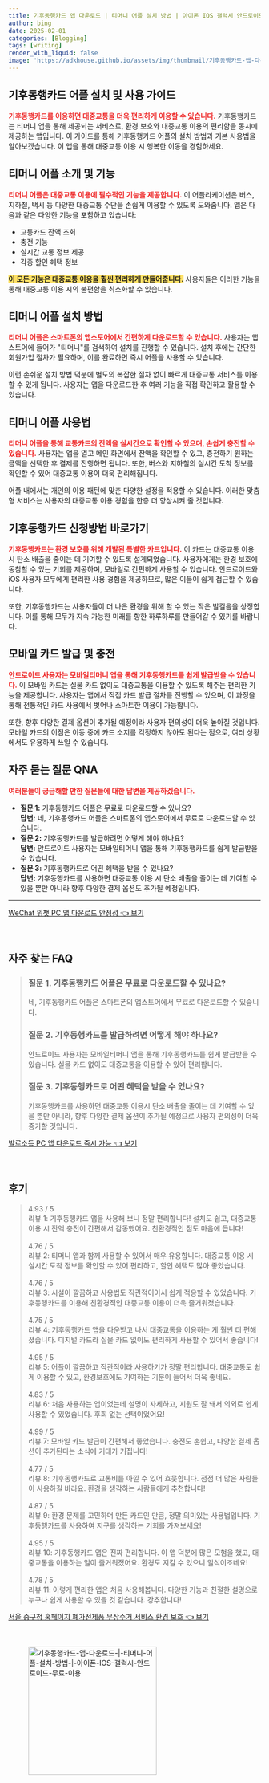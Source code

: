```yaml
---
title: 기후동행카드 앱 다운로드 | 티머니 어플 설치 방법 | 아이폰 IOS 갤럭시 안드로이드 무료 이용
author: bing
date: 2025-02-01
categories: [Blogging]
tags: [writing]
render_with_liquid: false
image: 'https://adkhouse.github.io/assets/img/thumbnail/기후동행카드-앱-다운로드-|-티머니-어플-설치-방법-|-아이폰-IOS-갤럭시-안드로이드-무료-이용.webp'
---
```



<h2 id='기후동행카드-어플-설치-및-사용-가이드'>기후동행카드 어플 설치 및 사용 가이드</h2>

<p><b><span style="color: #ee2323;">기후동행카드를 이용하면 대중교통을 더욱 편리하게 이용할 수 있습니다.</span></b> 기후동행카드는 티머니 앱을 통해 제공되는 서비스로, 환경 보호와 대중교통 이용의 편리함을 동시에 제공하는 앱입니다. 이 가이드를 통해 기후동행카드 어플의 설치 방법과 기본 사용법을 알아보겠습니다. 이 앱을 통해 대중교통 이용 시 행복한 이동을 경험하세요.</p>

<h2 id='티머니-어플-소개-및-기능'>티머니 어플 소개 및 기능</h2>

<p><b><span style="color: #ee2323;">티머니 어플은 대중교통 이용에 필수적인 기능을 제공합니다.</span></b> 이 어플리케이션은 버스, 지하철, 택시 등 다양한 대중교통 수단을 손쉽게 이용할 수 있도록 도와줍니다. 앱은 다음과 같은 다양한 기능을 포함하고 있습니다:</p>

<ul>
    <li>교통카드 잔액 조회</li>
    <li>충전 기능</li>
    <li>실시간 교통 정보 제공</li>
    <li>각종 할인 혜택 정보</li>
</ul>

<p><b><span style="background-color: #ffe066;">이 모든 기능은 대중교통 이용을 훨씬 편리하게 만들어줍니다.</span></b> 사용자들은 이러한 기능을 통해 대중교통 이용 시의 불편함을 최소화할 수 있습니다.</p>

<h2 id='티머니-어플-설치-방법'>티머니 어플 설치 방법</h2>

<p><b><span style="color: #ee2323;">티머니 어플은 스마트폰의 앱스토어에서 간편하게 다운로드할 수 있습니다.</span></b> 사용자는 앱스토어에 들어가 "티머니"를 검색하여 설치를 진행할 수 있습니다. 설치 후에는 간단한 회원가입 절차가 필요하며, 이를 완료하면 즉시 어플을 사용할 수 있습니다. </p>

<p>이런 손쉬운 설치 방법 덕분에 별도의 복잡한 절차 없이 빠르게 대중교통 서비스를 이용할 수 있게 됩니다. 사용자는 앱을 다운로드한 후 여러 기능을 직접 확인하고 활용할 수 있습니다.</p>

<h2 id='티머니-어플-사용법'>티머니 어플 사용법</h2>

<p><b><span style="color: #ee2323;">티머니 어플을 통해 교통카드의 잔액을 실시간으로 확인할 수 있으며, 손쉽게 충전할 수 있습니다.</span></b> 사용자는 앱을 열고 메인 화면에서 잔액을 확인할 수 있고, 충전하기 원하는 금액을 선택한 후 결제를 진행하면 됩니다. 또한, 버스와 지하철의 실시간 도착 정보를 확인할 수 있어 대중교통 이용이 더욱 편리해집니다.</p>

<p>어플 내에서는 개인의 이용 패턴에 맞춘 다양한 설정을 적용할 수 있습니다. 이러한 맞춤형 서비스는 사용자의 대중교통 이용 경험을 한층 더 향상시켜 줄 것입니다.</p>

<h2 id='기후동행카드-신청방법-바로가기'>기후동행카드 신청방법 바로가기</h2>

<p><b><span style="color: #ee2323;">기후동행카드는 환경 보호를 위해 개발된 특별한 카드입니다.</span></b> 이 카드는 대중교통 이용 시 탄소 배출을 줄이는 데 기여할 수 있도록 설계되었습니다. 사용자에게는 환경 보호에 동참할 수 있는 기회를 제공하며, 모바일로 간편하게 사용할 수 있습니다. 안드로이드와 iOS 사용자 모두에게 편리한 사용 경험을 제공하므로, 많은 이들이 쉽게 접근할 수 있습니다.</p>

<p>또한, 기후동행카드는 사용자들이 더 나은 환경을 위해 할 수 있는 작은 발걸음을 상징합니다. 이를 통해 모두가 지속 가능한 미래를 향한 하루하루를 만들어갈 수 있기를 바랍니다.</p>

<h2 id='모바일-카드-발급-및-충전'>모바일 카드 발급 및 충전</h2>

<p><b><span style="color: #ee2323;">안드로이드 사용자는 모바일티머니 앱을 통해 기후동행카드를 쉽게 발급받을 수 있습니다.</span></b> 이 모바일 카드는 실물 카드 없이도 대중교통을 이용할 수 있도록 해주는 편리한 기능을 제공합니다. 사용자는 앱에서 직접 카드 발급 절차를 진행할 수 있으며, 이 과정을 통해 전통적인 카드 사용에서 벗어나 스마트한 이용이 가능합니다.</p>

<p>또한, 향후 다양한 결제 옵션이 추가될 예정이라 사용자 편의성이 더욱 높아질 것입니다. 모바일 카드의 이점은 이동 중에 카드 소지를 걱정하지 않아도 된다는 점으로, 여러 상황에서도 유용하게 쓰일 수 있습니다.</p>

<h2 id='자주-묻는-질문-QNA'>자주 묻는 질문 QNA</h2>

<p><b><span style="color: #ee2323;">여러분들이 궁금해할 만한 질문들에 대한 답변을 제공하겠습니다.</span></b></p>

<ul>
    <li><b>질문 1:</b> 기후동행카드 어플은 무료로 다운로드할 수 있나요?<br>
    <b>답변:</b> 네, 기후동행카드 어플은 스마트폰의 앱스토어에서 무료로 다운로드할 수 있습니다.</li>
    <li><b>질문 2:</b> 기후동행카드를 발급하려면 어떻게 해야 하나요?<br>
    <b>답변:</b> 안드로이드 사용자는 모바일티머니 앱을 통해 기후동행카드를 쉽게 발급받을 수 있습니다.</li>
    <li><b>질문 3:</b> 기후동행카드로 어떤 혜택을 받을 수 있나요?<br>
    <b>답변:</b> 기후동행카드를 사용하면 대중교통 이용 시 탄소 배출을 줄이는 데 기여할 수 있을 뿐만 아니라 향후 다양한 결제 옵션도 추가될 예정입니다.</li>
</ul>

<p><hr />
</p>
<p><a class="click-button" title="WeChat 위챗 PC 앱 다운로드 안정성" href="https://adkhouse.github.io/posts/WeChat-%EC%9C%84%EC%B1%97-PC-%EC%95%B1-%EB%8B%A4%EC%9A%B4%EB%A1%9C%EB%93%9C-%EC%95%88%EC%A0%95%EC%84%B1/" rel="dofollow">WeChat 위챗 PC 앱 다운로드 안정성 👈 보기</a></p><br>
<h2 id='자주_찾는_FAQ'>자주 찾는 FAQ</h2>
<div itemscope="" itemtype="https://schema.org/FAQPage"> 
<blockquote> 
<div itemscope="" itemprop="mainEntity" itemtype="https://schema.org/Question"> 
<h3 itemprop="name">질문 1. 기후동행카드 어플은 무료로 다운로드할 수 있나요?</h3> 
<div itemscope="" itemprop="acceptedAnswer" itemtype="https://schema.org/Answer"> 
<span itemprop="text"> 
<p>네, 기후동행카드 어플은 스마트폰의 앱스토어에서 무료로 다운로드할 수 있습니다.</p> 
</span> 
</div> 
</div> 

<div itemscope="" itemprop="mainEntity" itemtype="https://schema.org/Question"> 
<h3 itemprop="name">질문 2. 기후동행카드를 발급하려면 어떻게 해야 하나요?</h3> 
<div itemscope="" itemprop="acceptedAnswer" itemtype="https://schema.org/Answer"> 
<span itemprop="text"> 
<p>안드로이드 사용자는 모바일티머니 앱을 통해 기후동행카드를 쉽게 발급받을 수 있습니다. 실물 카드 없이도 대중교통을 이용할 수 있어 편리합니다.</p> 
</span> 
</div> 
</div> 

<div itemscope="" itemprop="mainEntity" itemtype="https://schema.org/Question"> 
<h3 itemprop="name">질문 3. 기후동행카드로 어떤 혜택을 받을 수 있나요?</h3> 
<div itemscope="" itemprop="acceptedAnswer" itemtype="https://schema.org/Answer"> 
<span itemprop="text"> 
<p>기후동행카드를 사용하면 대중교통 이용시 탄소 배출을 줄이는 데 기여할 수 있을 뿐만 아니라, 향후 다양한 결제 옵션이 추가될 예정으로 사용자 편의성이 더욱 증가할 것입니다.</p> 
</span> 
</div> 
</div> 
</blockquote> 
</div>
<p><a class="click-button" title="발로소득 PC 앱 다운로드 즉시 가능" href="https://adkhouse.github.io/posts/%EB%B0%9C%EB%A1%9C%EC%86%8C%EB%93%9D-PC-%EC%95%B1-%EB%8B%A4%EC%9A%B4%EB%A1%9C%EB%93%9C-%EC%A6%89%EC%8B%9C-%EA%B0%80%EB%8A%A5/" rel="dofollow">발로소득 PC 앱 다운로드 즉시 가능 👈 보기</a></p><br>
<h2 id='후기'>후기</h2>
<div itemscope itemtype="https://schema.org/Product">
  <blockquote>
  <div itemprop="review" itemscope itemtype="https://schema.org/Review">
      <div itemprop="reviewRating" itemscope itemtype="https://schema.org/Rating"> <span itemprop="ratingValue">4.93</span> / <span itemprop="bestRating">5</span> </div>
      <span itemprop="reviewBody">리뷰 1: 기후동행카드 앱을 사용해 보니 정말 편리합니다! 설치도 쉽고, 대중교통 이용 시 잔액 충전이 간편해서 감동했어요. 친환경적인 점도 마음에 듭니다!</span>
  </div>
  <br>
  <div itemprop="review" itemscope itemtype="https://schema.org/Review">
      <div itemprop="reviewRating" itemscope itemtype="https://schema.org/Rating"> <span itemprop="ratingValue">4.76</span> / <span itemprop="bestRating">5</span> </div>
      <span itemprop="reviewBody">리뷰 2: 티머니 앱과 함께 사용할 수 있어서 매우 유용합니다. 대중교통 이용 시 실시간 도착 정보를 확인할 수 있어 편리하고, 할인 혜택도 많아 좋았습니다.</span>
  </div>
  <br>
  <div itemprop="review" itemscope itemtype="https://schema.org/Review">
      <div itemprop="reviewRating" itemscope itemtype="https://schema.org/Rating"> <span itemprop="ratingValue">4.76</span> / <span itemprop="bestRating">5</span> </div>
      <span itemprop="reviewBody">리뷰 3: 시설이 깔끔하고 사용법도 직관적이어서 쉽게 적응할 수 있었습니다. 기후동행카드를 이용해 친환경적인 대중교통 이용이 더욱 즐거워졌습니다.</span>
  </div>
  <br>
  <div itemprop="review" itemscope itemtype="https://schema.org/Review">
      <div itemprop="reviewRating" itemscope itemtype="https://schema.org/Rating"> <span itemprop="ratingValue">4.75</span> / <span itemprop="bestRating">5</span> </div>
      <span itemprop="reviewBody">리뷰 4: 기후동행카드 앱을 다운받고 나서 대중교통을 이용하는 게 훨씬 더 편해졌습니다. 디지털 카드라 실물 카드 없이도 편리하게 사용할 수 있어서 좋습니다!</span>
  </div>
  <br>
  <div itemprop="review" itemscope itemtype="https://schema.org/Review">
      <div itemprop="reviewRating" itemscope itemtype="https://schema.org/Rating"> <span itemprop="ratingValue">4.95</span> / <span itemprop="bestRating">5</span> </div>
      <span itemprop="reviewBody">리뷰 5: 어플이 깔끔하고 직관적이라 사용하기가 정말 편리합니다. 대중교통도 쉽게 이용할 수 있고, 환경보호에도 기여하는 기분이 들어서 더욱 좋네요.</span>
  </div>
  <br>
  <div itemprop="review" itemscope itemtype="https://schema.org/Review">
      <div itemprop="reviewRating" itemscope itemtype="https://schema.org/Rating"> <span itemprop="ratingValue">4.83</span> / <span itemprop="bestRating">5</span> </div>
      <span itemprop="reviewBody">리뷰 6: 처음 사용하는 앱이었는데 설명이 자세하고, 지원도 잘 돼서 의외로 쉽게 사용할 수 있었습니다. 후회 없는 선택이었어요!</span>
  </div>
  <br>
  <div itemprop="review" itemscope itemtype="https://schema.org/Review">
      <div itemprop="reviewRating" itemscope itemtype="https://schema.org/Rating"> <span itemprop="ratingValue">4.99</span> / <span itemprop="bestRating">5</span> </div>
      <span itemprop="reviewBody">리뷰 7: 모바일 카드 발급이 간편해서 좋았습니다. 충전도 손쉽고, 다양한 결제 옵션이 추가된다는 소식에 기대가 커집니다!</span>
  </div>
  <br>
  <div itemprop="review" itemscope itemtype="https://schema.org/Review">
      <div itemprop="reviewRating" itemscope itemtype="https://schema.org/Rating"> <span itemprop="ratingValue">4.77</span> / <span itemprop="bestRating">5</span> </div>
      <span itemprop="reviewBody">리뷰 8: 기후동행카드로 교통비를 아낄 수 있어 흐뭇합니다. 점점 더 많은 사람들이 사용하길 바라요. 환경을 생각하는 사람들에게 추천합니다!</span>
  </div>
  <br>
  <div itemprop="review" itemscope itemtype="https://schema.org/Review">
      <div itemprop="reviewRating" itemscope itemtype="https://schema.org/Rating"> <span itemprop="ratingValue">4.87</span> / <span itemprop="bestRating">5</span> </div>
      <span itemprop="reviewBody">리뷰 9: 환경 문제를 고민하며 만든 카드인 만큼, 정말 의미있는 사용법입니다. 기후동행카드를 사용하여 지구를 생각하는 기회를 가져보세요!</span>
  </div>
  <br>
  <div itemprop="review" itemscope itemtype="https://schema.org/Review">
      <div itemprop="reviewRating" itemscope itemtype="https://schema.org/Rating"> <span itemprop="ratingValue">4.95</span> / <span itemprop="bestRating">5</span> </div>
      <span itemprop="reviewBody">리뷰 10: 기후동행카드 앱은 진짜 편리합니다. 이 앱 덕분에 많은 모험을 했고, 대중교통을 이용하는 일이 즐거워졌어요. 환경도 지킬 수 있으니 일석이조네요!</span>
  </div>
  <br>
  <div itemprop="review" itemscope itemtype="https://schema.org/Review">
      <div itemprop="reviewRating" itemscope itemtype="https://schema.org/Rating"> <span itemprop="ratingValue">4.78</span> / <span itemprop="bestRating">5</span> </div>
      <span itemprop="reviewBody">리뷰 11: 이렇게 편리한 앱은 처음 사용해봅니다. 다양한 기능과 친절한 설명으로 누구나 쉽게 사용할 수 있을 것 같습니다. 강추합니다!</span>
  </div>
  </blockquote>
</div>
<p><a class="click-button" title="서울 중구청 홈페이지 폐가전제품 무상수거 서비스 환경 보호" href="https://adkhouse.github.io/posts/%EC%84%9C%EC%9A%B8-%EC%A4%91%EA%B5%AC%EC%B2%AD-%ED%99%88%ED%8E%98%EC%9D%B4%EC%A7%80-%ED%8F%90%EA%B0%80%EC%A0%84%EC%A0%9C%ED%92%88-%EB%AC%B4%EC%83%81%EC%88%98%EA%B1%B0-%EC%84%9C%EB%B9%84%EC%8A%A4-%ED%99%98%EA%B2%BD-%EB%B3%B4%ED%98%B8/" rel="dofollow">서울 중구청 홈페이지 폐가전제품 무상수거 서비스 환경 보호 👈 보기</a></p><br>
<figure class="image"><img src="https://adkhouse.github.io/assets/img/thumbnail/기후동행카드-앱-다운로드-|-티머니-어플-설치-방법-|-아이폰-IOS-갤럭시-안드로이드-무료-이용.webp" alt="기후동행카드-앱-다운로드-|-티머니-어플-설치-방법-|-아이폰-IOS-갤럭시-안드로이드-무료-이용" width="256" height="256"></figure>